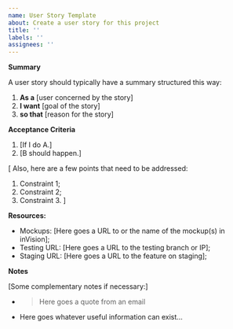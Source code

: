 ```yaml
---
name: User Story Template
about: Create a user story for this project
title: ''
labels: ''
assignees: ''
---
```


**Summary**

A user story should typically have a summary structured this way:

1. **As a** [user concerned by the story]
1. **I want** [goal of the story]
1. **so that** [reason for the story]

**Acceptance Criteria**

1. [If I do A.]
1. [B should happen.]

[
Also, here are a few points that need to be addressed:

1. Constraint 1;
1. Constraint 2;
1. Constraint 3.
   ]

**Resources:**

- Mockups: [Here goes a URL to or the name of the mockup(s) in inVision];
- Testing URL: [Here goes a URL to the testing branch or IP];
- Staging URL: [Here goes a URL to the feature on staging];

**Notes**

[Some complementary notes if necessary:]

- > Here goes a quote from an email
- Here goes whatever useful information can exist…
